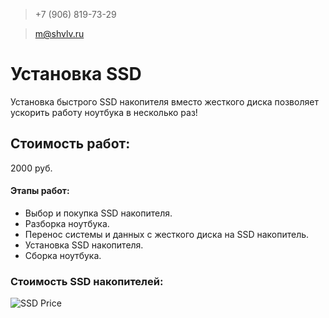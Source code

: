 > +7 (906) 819-73-29

> m@shvlv.ru

# Установка SSD

Установка быстрого SSD накопителя вместо жесткого диска позволяет ускорить работу ноутбука в несколько раз!

## Стоимость работ:
2000 руб. 

#### Этапы работ:

- Выбор и покупка SSD накопителя.
- Разборка ноутбука.
- Перенос системы и данных с жесткого диска на SSD накопитель.
- Установка SSD накопителя.
- Сборка ноутбука.

### Стоимость SSD накопителей:
![SSD Price](https://shvlv.ru/ssd_price.png)
